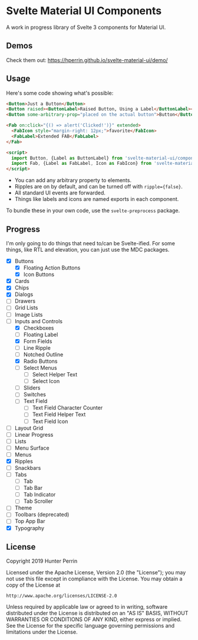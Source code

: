# Svelte Material UI Components

A work in progress library of Svelte 3 components for Material UI.

## Demos

Check them out: https://hperrin.github.io/svelte-material-ui/demo/

## Usage

Here's some code showing what's possible:

```html
<Button>Just a Button</Button>
<Button raised><ButtonLabel>Raised Button, Using a Label</ButtonLabel></Button>
<Button some-arbitrary-prop="placed on the actual button">Button</Button>

<Fab on:click="{() => alert('Clicked!')}" extended>
  <FabIcon style="margin-right: 12px;">favorite</FabIcon>
  <FabLabel>Extended FAB</FabLabel>
</Fab>

<script>
  import Button, {Label as ButtonLabel} from 'svelte-material-ui/components/button';
  import Fab, {Label as FabLabel, Icon as FabIcon} from 'svelte-material-ui/components/fab';
</script>
```

* You can add any arbitrary property to elements.
* Ripples are on by default, and can be turned off with `ripple={false}`.
* All standard UI events are forwarded.
* Things like labels and icons are named exports in each component.

To bundle these in your own code, use the `svelte-preprocess` package.

## Progress

I'm only going to do things that need to/can be Svelte-ified. For some things, like RTL and elevation, you can just use the MDC packages.

- [x] Buttons
  - [x] Floating Action Buttons
  - [x] Icon Buttons
- [x] Cards
- [x] Chips
- [x] Dialogs
- [ ] Drawers
- [ ] Grid Lists
- [ ] Image Lists
- [ ] Inputs and Controls
  - [x] Checkboxes
  - [ ] Floating Label
  - [x] Form Fields
  - [ ] Line Ripple
  - [ ] Notched Outline
  - [x] Radio Buttons
  - [ ] Select Menus
    - [ ] Select Helper Text
    - [ ] Select Icon
  - [ ] Sliders
  - [ ] Switches
  - [ ] Text Field
    - [ ] Text Field Character Counter
    - [ ] Text Field Helper Text
    - [ ] Text Field Icon
- [ ] Layout Grid
- [ ] Linear Progress
- [ ] Lists
- [ ] Menu Surface
- [ ] Menus
- [x] Ripples
- [ ] Snackbars
- [ ] Tabs
  - [ ] Tab
  - [ ] Tab Bar
  - [ ] Tab Indicator
  - [ ] Tab Scroller
- [ ] Theme
- [ ] Toolbars (deprecated)
- [ ] Top App Bar
- [x] Typography

## License

Copyright 2019 Hunter Perrin

Licensed under the Apache License, Version 2.0 (the "License");
you may not use this file except in compliance with the License.
You may obtain a copy of the License at

    http://www.apache.org/licenses/LICENSE-2.0

Unless required by applicable law or agreed to in writing, software
distributed under the License is distributed on an "AS IS" BASIS,
WITHOUT WARRANTIES OR CONDITIONS OF ANY KIND, either express or implied.
See the License for the specific language governing permissions and
limitations under the License.